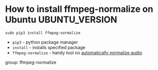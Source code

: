 # How to install ffmpeg-normalize on Ubuntu UBUNTU_VERSION

```ffmpeg
sudo pip3 install ffmpeg-normalize
```

- `pip3` - python package manager
- `install` - installs specified package
- `ffmpeg-normalize` - handy tool no [automatically normalize audio](https://github.com/slhck/ffmpeg-normalize)

group: ffmpeg-normalize


